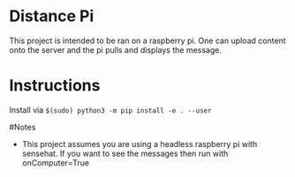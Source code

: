 # Distance Pi
This project is intended to be ran on a raspberry pi. One can upload content onto the server and the pi pulls and displays the message.

# Instructions
Install via `$(sudo) python3 -m pip install -e . --user`

#Notes
 - This project assumes you are using a headless raspberry pi with sensehat. If you want to see the messages then run with onComputer=True
